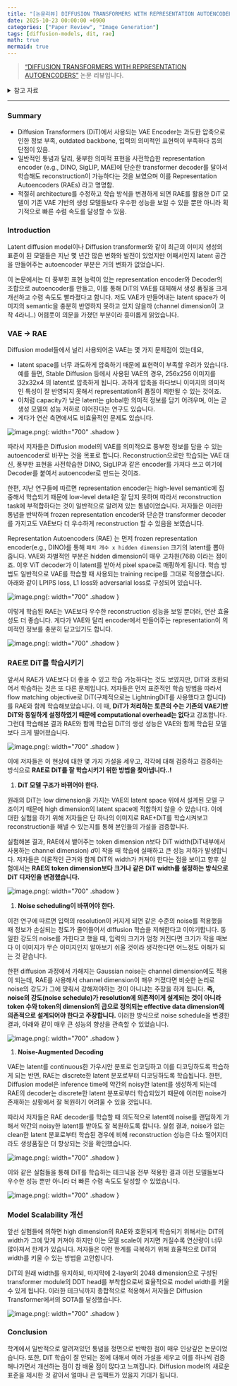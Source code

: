 ```yaml
---
title: "[논문리뷰] DIFFUSION TRANSFORMERS WITH REPRESENTATION AUTOENCODERS"
date: 2025-10-23 00:00:00 +0900
categories: ["Paper Review", "Image Generation"]
tags: [diffusion-models, dit, rae]
math: true
mermaid: true
---
```


> [“DIFFUSION TRANSFORMERS WITH REPRESENTATION AUTOENCODERS”](https://arxiv.org/abs/2510.11690) 논문 리뷰입니다.
<details>
<summary>참고 자료</summary>
- 블로그나
- 코드

</details>


---


### Summary

- Diffusion Transformers (DiT)에서 사용되는 VAE Encoder는 과도한 압축으로 인한 정보 부족, outdated backbone, 입력의 의미적인 표현력이 부족하다 등의 단점이 있음.
- 일반적인 통념과 달리, 풍부한 의미적 표현을 사전학습한 representation encoder (e.g., DINO, SigLIP, MAE)에 단순한 transformer decoder를 달아서 학습해도 reconstruction이 가능하다는 것을 보였으며 이를 Representation Autoencoders (RAEs) 라고 명명함.
- 적절히 architecture를 수정하고 학습 방식을 변경하게 되면 RAE를 활용한 DiT 모델이 기존 VAE 기반의 생성 모델들보다 우수한 성능을 보일 수 있을 뿐만 아니라 획기적으로 빠른 수렴 속도를 달성할 수 있음.

### Introduction


Latent diffusion model이나 Diffusion transformer와 같이 최근의 이미지 생성의 표준이 된 모델들은 지난 몇 년간 많은 변화와 발전이 있었지만 어째서인지 latent 공간을 만들어주는 autoencoder 부분은 거의 변화가 없었습니다. 


이 논문에서는 더 풍부한 표현 능력이 있는 representation encoder와 Decoder의 조합으로 autoencoder를 만들고, 이를 통해 DiT의 VAE를 대체해서 생성 품질을 크게 개선하고 수렴 속도도 빨라졌다고 합니다. 저도 VAE가 만들어내는 latent space가 이미지의 semantic을 충분히 반영하지 못하고 있지 않을까 (channel dimension이 고작 4라니..) 어렴풋이 의문을 가졌던 부분이라 흥미롭게 읽었습니다.


### VAE → RAE


Diffusion model들에서 널리 사용되어온 VAE는 몇 가지 문제점이 있는데요,

- latent space를 너무 과도하게 압축하기 때문에 표현력이 부족할 우려가 있습니다. 예를 들면, Stable Diffusion 등에서 사용된 VAE의 경우, 256x256 이미지를 32x32x4 의 latent로 압축하게 됩니다. 과하게 압축을 하다보니 이미지의 의미적인 특성이 잘 반영되지 못해서 representation의 품질이 제한될 수 있는 것이죠.
- 이처럼 capacity가 낮은 latent는 global한 의미적 정보를 담기 어려우며, 이는 곧 생성 모델의 성능 저하로 이어진다는 연구도 있습니다.
- 게다가 연산 측면에서도 비효율적인 문제도 있습니다.

![image.png](/assets/img/posts/2025/2025-10-23-논문리뷰-diffusion-transformers-with-representation-au-1.png){: width="700" .shadow }


따라서 저자들은 Diffusion model의 VAE를 의미적으로 풍부한 정보를 담을 수 있는 autoencoder로 바꾸는 것을 목표로 합니다. Reconstruction으로만 학습되는 VAE 대신, 풍부한 표현을 사전학습한 DINO, SigLIP과 같은 encoder를 가져다 쓰고 여기에 Decoder를 붙여서 autoencoder로 만드는 것이죠. 


한편, 지난 연구들에 따르면 representation encoder는 high-level semantic에 집중해서 학습되기 때문에 low-level detail은 잘 담지 못하며 따라서 reconstruction task에 부적합하다는 것이 일반적으로 알려져 있는 통념이었습니다. 저자들은 이러한 통념을 반박하며 frozen representation encoder와 단순한 transformer decoder를 가지고도 VAE보다 더 우수하게 reconstruction 할 수 있음을 보였습니다.


Representation Autoencoders (RAE) 는 먼저 frozen representation encoder(e.g., DINO)를 통해 `패치 개수 x hidden dimension` 크기의 latent를 뽑아줍니다. VAE와 차별적인 부분은 hidden dimension이 매우 고차원(768) 이라는 점이죠. 이후 ViT decoder가 이 latent를 받아서 pixel space로 매핑하게 됩니다. 학습 방법도 일반적으로 VAE를 학습할 때 사용되는 training recipe를 그대로 적용했습니다. 아래와 같이 LPIPS loss, L1 loss와 adversarial loss로 구성되어 있습니다.


![image.png](/assets/img/posts/2025/2025-10-23-논문리뷰-diffusion-transformers-with-representation-au-2.png){: width="700" .shadow }


이렇게 학습된 RAE는 VAE보다 우수한 reconstruction 성능을 보일 뿐더러, 연산 효율성도 더 좋습니다. 게다가 VAE와 달리 encoder에서 만들어주는 representation이 의미적인 정보를 충분히 담고있기도 합니다.


![image.png](/assets/img/posts/2025/2025-10-23-논문리뷰-diffusion-transformers-with-representation-au-3.png){: width="700" .shadow }


### RAE로 DiT를 학습시키기


앞서서 RAE가 VAE보다 더 좋을 수 있고 학습 가능하다는 것도 보였지만, DiT와 호환되어서 학습하는 것은 또 다른 문제입니다. 저자들은 먼저 표준적인 학습 방법을 따라서 flow matching objective로 DiT(구체적으로는 LightningDiT를 사용했다고 합니다)를 RAE와 함께 학습해보았습니다. 이 때, **DiT가 처리하는 토큰의 수는 기존의 VAE기반 DiT와 동일하게 설정하였기 때문에 computational overhead는 없다**고 강조합니다. 그런데 학습해본 결과 RAE와 함께 학습된 DiT의 생성 성능은 VAE와 함께 학습된 모델보다 크게 떨어졌습니다.


![image.png](/assets/img/posts/2025/2025-10-23-논문리뷰-diffusion-transformers-with-representation-au-4.png){: width="700" .shadow }


이에 저자들은 이 현상에 대한 몇 가지 가설을 세우고, 각각에 대해 검증하고 검증하는 방식으로 **RAE로 DiT를 잘 학습시키기 위한 방법을 찾아냅니다..!**

1. **DiT 모델 구조가 바뀌어야 한다.**

원래의 DiT는 low dimension을 가지는 VAE의 latent space 위에서 설계된 모델 구조이기 때문에 high dimension의 latent space에 적합하지 않을 수 있습니다. 이에 대한 실험을 하기 위해 저자들은 단 하나의 이미지로 RAE+DiT를 학습시켜보고 reconstruction을 해낼 수 있는지를 통해 본인들의 가설을 검증합니다.


실험해본 결과, RAE에서 뱉어주는 token dimension $n$보다 DiT width(DiT내부에서 사용하는 channel dimension) $d$이 작을 때 학습에 실패하고 큰 성능 저하가 발생합니다. 저자들은 이론적인 근거와 함께 DiT의 width가 커져야 한다는 점을 보이고 향후 실험에서는 **RAE의 token dimension보다 크거나 같은 DiT width를 설정하는 방식으로 DiT 디자인을 변경했습니다.**


![image.png](/assets/img/posts/2025/2025-10-23-논문리뷰-diffusion-transformers-with-representation-au-5.png){: width="700" .shadow }

1. **Noise scheduling이 바뀌어야 한다.**

이전 연구에 따르면 입력의 resolution이 커지게 되면 같은 수준의 noise를 적용했을 때 정보가 손실되는 정도가 줄어들어서 diffusion 학습을 저해한다고 이야기합니다. 동일한 강도의 noise를 가한다고 했을 때, 입력의 크기가 엄청 커진다면 크기가 작을 때보다 이 이미지가 무슨 이미지인지 알아보기 쉬울 것이라 생각한다면 어느정도 이해가 되는 것 같습니다.


한편 diffusion 과정에서 가해지는 Gaussian noise는 channel dimension에도 적용이 되는데, RAE를 사용해서 channel dimension이 매우 커졌다면 비슷한 논리로 noise의 강도가 그에 맞춰서 강해져야하는 것이 아니냐는 주장을 하게 됩니다. **즉, noise의 강도(noise schedule)가 resolution에 의존적이게 설계되는 것이 아니라 token 수와 token의 dimension의 곱으로 정의되는 effective data dimension에 의존적으로 설계되어야 한다고 주장합니다.** 이러한 방식으로 noise schedule을 변경한 결과, 아래와 같이 매우 큰 성능의 향상을 관측할 수 있었습니다.


![image.png](/assets/img/posts/2025/2025-10-23-논문리뷰-diffusion-transformers-with-representation-au-6.png){: width="700" .shadow }

1. **Noise-Augmented Decoding**

VAE는 latent를 continuous한 가우시안 분포로 인코딩하고 이를 디코딩하도록 학습하게 되는 반면, RAE는 discrete한 latent 분포로부터 디코딩하도록 학습됩니다. 한편, Diffusion model은 inference time에 약간의 noisy한 latent를 생성하게 되는데 RAE의 decoder는 discrete한 latent 분포로부터 학습되었기 때문에 이러한 noise가 존재하는 상황에서 잘 복원하기 어려울 수 있을 것입니다.


따라서 저자들은 RAE decoder를 학습할 때 의도적으로 latent에 noise를 랜덤하게 가해서 약간의 noisy한 latent를 받아도 잘 복원하도록 합니다. 실험 결과, noise가 없는 clean한 latent 분포로부터 학습된 경우에 비해 reconstruction 성능은 다소 떨어지더라도 생성품질은 더 향상되는 것을 확인했습니다.


![image.png](/assets/img/posts/2025/2025-10-23-논문리뷰-diffusion-transformers-with-representation-au-7.png){: width="700" .shadow }


이와 같은 실험들을 통해 DiT를 학습하는 테크닉을 전부 적용한 결과 이전 모델들보다 우수한 성능 뿐만 아니라 더 빠른 수렴 속도도 달성할 수 있었습니다.


![image.png](/assets/img/posts/2025/2025-10-23-논문리뷰-diffusion-transformers-with-representation-au-8.png){: width="700" .shadow }


### Model Scalability 개선


앞선 실험들에 의하면 high dimension의 RAE와 호환되게 학습되기 위해서는 DiT의 width가 그에 맞게 커져야 하지만 이는 모델 scale이 커지면 커질수록 연산량이 너무 많아져서 한계가 있습니다. 저자들은 이런 한계를 극복하기 위해 효율적으로 DiT의 width를 키울 수 있는 방법을 고안합니다.


DiT의 원래 width를 유지하되, 마지막에 2-layer의 2048 dimension으로 구성된 transformer module의 DDT head를 부착함으로써 효율적으로 model width를 키울 수 있게 됩니다. 이러한 테크닉까지 종합적으로 적용해서 저자들은 Diffusion Transformer에서의 SOTA를 달성했습니다. 


![image.png](/assets/img/posts/2025/2025-10-23-논문리뷰-diffusion-transformers-with-representation-au-9.png){: width="700" .shadow }


### Conclusion


학계에서 일반적으로 알려져있던 통념을 정면으로 반박한 점이 매우 인상깊은 논문이었습니다. 또한, DiT 학습이 잘 안되는 점에 대해서 여러 가설을 세우고 이를 하나씩 검증해나가면서 개선하는 점이 참 배울 점이 많다고 느껴집니다. Diffusion model의 새로운 표준을 제시한 것 같아서 얼마나 큰 임팩트가 있을지 기대가 됩니다.

